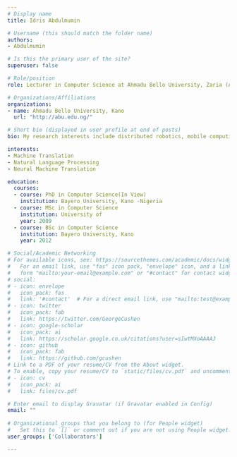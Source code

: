 ```yaml
---
# Display name
title: Idris Abdulmumin

# Username (this should match the folder name)
authors:
- Abdulmumin

# Is this the primary user of the site?
superuser: false

# Role/position
role: Lecturer in Computer Science at Ahmadu Bello University, Zaria (ABU)

# Organizations/Affiliations
organizations:
- name: Ahmadu Bello University, Kano
  url: "http://abu.edu.ng/"

# Short bio (displayed in user profile at end of posts)
bio: My research interests include distributed robotics, mobile computing and programmable matter.

interests:
- Machine Translation
- Natural Language Processing
- Neural Machine Translation

education:
  courses:
  - course: PhD in Computer Science(In View)
    institution: Bayero University, Kano -Nigeria
  - course: MSc in Computer Science
    institution: University of 
    year: 2009
  - course: BSc in Computer Science
    institution: Bayero University, Kano
    year: 2012

# Social/Academic Networking
# For available icons, see: https://sourcethemes.com/academic/docs/widgets/#icons
#   For an email link, use "fas" icon pack, "envelope" icon, and a link in the
#   form "mailto:your-email@example.com" or "#contact" for contact widget.
# social:
# - icon: envelope
#   icon_pack: fas
#   link: '#contact'  # For a direct email link, use "mailto:test@example.org".
# - icon: twitter
#   icon_pack: fab
#   link: https://twitter.com/GeorgeCushen
# - icon: google-scholar
#   icon_pack: ai
#   link: https://scholar.google.co.uk/citations?user=sIwtMXoAAAAJ
# - icon: github
#   icon_pack: fab
#   link: https://github.com/gcushen
# Link to a PDF of your resume/CV from the About widget.
# To enable, copy your resume/CV to `static/files/cv.pdf` and uncomment the lines below.  
# - icon: cv
#   icon_pack: ai
#   link: files/cv.pdf

# Enter email to display Gravatar (if Gravatar enabled in Config)
email: ""
  
# Organizational groups that you belong to (for People widget)
#   Set this to `[]` or comment out if you are not using People widget.  
user_groups: ['Collaborators']

---
```


